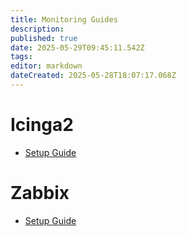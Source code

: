 ```yaml
---
title: Monitoring Guides
description: 
published: true
date: 2025-05-29T09:45:11.542Z
tags: 
editor: markdown
dateCreated: 2025-05-28T18:07:17.068Z
---
```


# Icinga2

- [Setup Guide](/monitoring/icinga-setup)

# Zabbix

- [Setup Guide](/monitoring/zabbix-setup)
